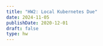 ```yaml
---
title: "HW2: Local Kubernetes Due"
date: 2024-11-05
publishDate: 2020-12-01
draft: false
type: hw
---
```

